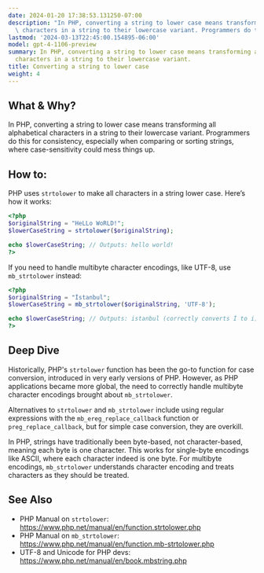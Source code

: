 ```yaml
---
date: 2024-01-20 17:38:53.131250-07:00
description: "In PHP, converting a string to lower case means transforming all alphabetical\
  \ characters in a string to their lowercase variant. Programmers do this for\u2026"
lastmod: '2024-03-13T22:45:00.154895-06:00'
model: gpt-4-1106-preview
summary: In PHP, converting a string to lower case means transforming all alphabetical
  characters in a string to their lowercase variant.
title: Converting a string to lower case
weight: 4
---
```


## What & Why?

In PHP, converting a string to lower case means transforming all alphabetical characters in a string to their lowercase variant. Programmers do this for consistency, especially when comparing or sorting strings, where case-sensitivity could mess things up.

## How to:

PHP uses `strtolower` to make all characters in a string lower case. Here’s how it works:

```php
<?php
$originalString = "HeLLo WoRLD!";
$lowerCaseString = strtolower($originalString);

echo $lowerCaseString; // Outputs: hello world!
?>
```

If you need to handle multibyte character encodings, like UTF-8, use `mb_strtolower` instead:

```php
<?php
$originalString = "İstanbul";
$lowerCaseString = mb_strtolower($originalString, 'UTF-8');

echo $lowerCaseString; // Outputs: istanbul (correctly converts İ to i)
?>
```

## Deep Dive

Historically, PHP's `strtolower` function has been the go-to function for case conversion, introduced in very early versions of PHP. However, as PHP applications became more global, the need to correctly handle multibyte character encodings brought about `mb_strtolower`.

Alternatives to `strtolower` and `mb_strtolower` include using regular expressions with the `mb_ereg_replace_callback` function or `preg_replace_callback`, but for simple case conversion, they are overkill.

In PHP, strings have traditionally been byte-based, not character-based, meaning each byte is one character. This works for single-byte encodings like ASCII, where each character indeed is one byte. For multibyte encodings, `mb_strtolower` understands character encoding and treats characters as they should be treated.

## See Also

- PHP Manual on `strtolower`: https://www.php.net/manual/en/function.strtolower.php
- PHP Manual on `mb_strtolower`: https://www.php.net/manual/en/function.mb-strtolower.php
- UTF-8 and Unicode for PHP devs: https://www.php.net/manual/en/book.mbstring.php
